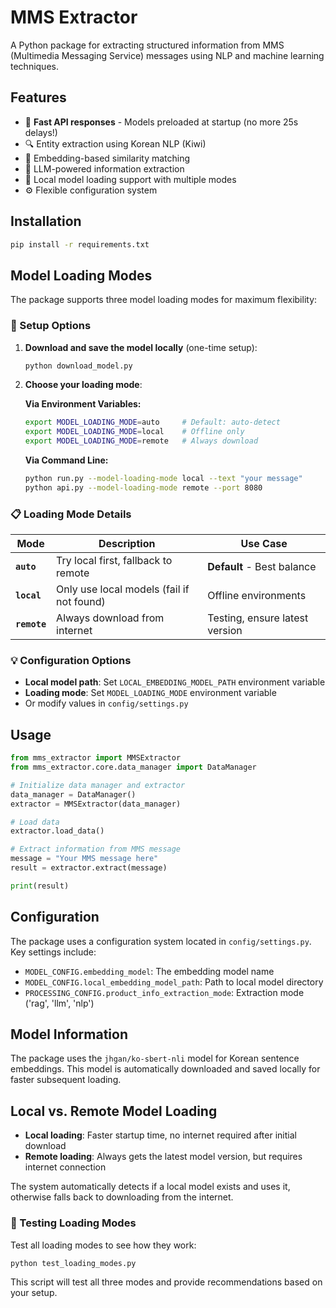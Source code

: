 # MMS Extractor

A Python package for extracting structured information from MMS (Multimedia Messaging Service) messages using NLP and machine learning techniques.

## Features

- 🚀 **Fast API responses** - Models preloaded at startup (no more 25s delays!)
- 🔍 Entity extraction using Korean NLP (Kiwi)
- 🧮 Embedding-based similarity matching
- 🤖 LLM-powered information extraction
- 💾 Local model loading support with multiple modes
- ⚙️ Flexible configuration system

## Installation

```bash
pip install -r requirements.txt
```

## Model Loading Modes

The package supports three model loading modes for maximum flexibility:

### 🔧 Setup Options

1. **Download and save the model locally** (one-time setup):
   ```bash
   python download_model.py
   ```

2. **Choose your loading mode**:

   **Via Environment Variables:**
   ```bash
   export MODEL_LOADING_MODE=auto     # Default: auto-detect
   export MODEL_LOADING_MODE=local    # Offline only
   export MODEL_LOADING_MODE=remote   # Always download
   ```

   **Via Command Line:**
   ```bash
   python run.py --model-loading-mode local --text "your message"
   python api.py --model-loading-mode remote --port 8080
   ```

### 📋 Loading Mode Details

| Mode | Description | Use Case |
|------|-------------|----------|
| **`auto`** | Try local first, fallback to remote | **Default** - Best balance |
| **`local`** | Only use local models (fail if not found) | Offline environments |
| **`remote`** | Always download from internet | Testing, ensure latest version |

### 💡 Configuration Options

- **Local model path**: Set `LOCAL_EMBEDDING_MODEL_PATH` environment variable
- **Loading mode**: Set `MODEL_LOADING_MODE` environment variable
- Or modify values in `config/settings.py`

## Usage

```python
from mms_extractor import MMSExtractor
from mms_extractor.core.data_manager import DataManager

# Initialize data manager and extractor
data_manager = DataManager()
extractor = MMSExtractor(data_manager)

# Load data
extractor.load_data()

# Extract information from MMS message
message = "Your MMS message here"
result = extractor.extract(message)

print(result)
```

## Configuration

The package uses a configuration system located in `config/settings.py`. Key settings include:

- `MODEL_CONFIG.embedding_model`: The embedding model name
- `MODEL_CONFIG.local_embedding_model_path`: Path to local model directory
- `PROCESSING_CONFIG.product_info_extraction_mode`: Extraction mode ('rag', 'llm', 'nlp')

## Model Information

The package uses the `jhgan/ko-sbert-nli` model for Korean sentence embeddings. This model is automatically downloaded and saved locally for faster subsequent loading.

## Local vs. Remote Model Loading

- **Local loading**: Faster startup time, no internet required after initial download
- **Remote loading**: Always gets the latest model version, but requires internet connection

The system automatically detects if a local model exists and uses it, otherwise falls back to downloading from the internet.

### 🧪 Testing Loading Modes

Test all loading modes to see how they work:

```bash
python test_loading_modes.py
```

This script will test all three modes and provide recommendations based on your setup.

